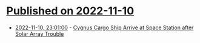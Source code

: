 # [Published on 2022-11-10](index.md)

* [2022-11-10, 23:01:00](https://soylentnews.org/article.pl?sid=22/11/10/1653206&from=rss) - [Cygnus Cargo Ship Arrive at Space Station after Solar Array Trouble](https://soylentnews.org/article.pl?sid=22/11/10/1653206&from=rss)
